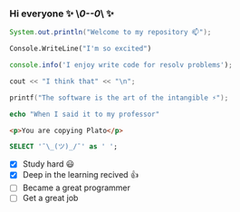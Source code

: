 ### Hi everyone ✨ \\_0--0_\ ✨ 

```java
System.out.println("Welcome to my repository 📫");
```
```vb
Console.WriteLine("I'm so excited")
````
```javascript
console.info('I enjoy write code for resolv problems');
```
```cpp
cout << "I think that" << "\n"; 
```
```c
printf("The software is the art of the intangible ⚡");
```
```PHP
echo "When I said it to my professor"
```
```html
<p>You are copying Plato</p>
```
```sql
SELECT '¯\_(ツ)_/¯' as ' ';
```

<!--

Here are some ideas to get you started:

- 🔭 I’m currently working on ...
- 🌱 I’m currently learning ...
- 👯 I’m looking to collaborate on ...
- 🤔 I’m looking for help with ...
- 💬 Ask me about ...
- 📫 How to reach me: ...
- 😄 Pronouns: ...
- ⚡ Fun fact: ...
-->

* [x] Study hard :smiley:
* [x] Deep in the learning recived :+1:
* [ ] Became a great programmer
* [ ] Get a great job

